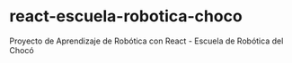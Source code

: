 # react-escuela-robotica-choco
Proyecto de Aprendizaje de Robótica con React - Escuela de Robótica del Chocó
